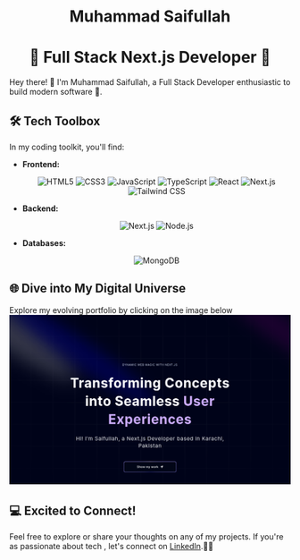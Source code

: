 # <div align='center'> Muhammad Saifullah</div>
# <div align='center'>🚀 Full Stack Next.js Developer 🎉 </div>

Hey there! 👋 I'm Muhammad Saifullah, a Full Stack Developer enthusiastic to build modern software 🌟.

## 🛠️ Tech Toolbox

In my coding toolkit, you'll find:

- **Frontend:**<div align='center'>![HTML5](https://img.shields.io/badge/HTML5-E34F26?style=for-the-badge&logo=html5&logoColor=white) ![CSS3](https://img.shields.io/badge/CSS3-1572B6?style=for-the-badge&logo=css3&logoColor=white) ![JavaScript](https://img.shields.io/badge/JavaScript-F7DF1E?style=for-the-badge&logo=javascript&logoColor=black) ![TypeScript](https://img.shields.io/badge/TypeScript-007ACC?style=for-the-badge&logo=typescript&logoColor=white) ![React](https://img.shields.io/badge/React-61DAFB?style=for-the-badge&logo=react&logoColor=black) ![Next.js](https://img.shields.io/badge/Next.js-000000?style=for-the-badge&logo=next.js&logoColor=white) ![Tailwind CSS](https://img.shields.io/badge/Tailwind_CSS-38B2AC?style=for-the-badge&logo=tailwind-css&logoColor=white) </div>

- **Backend:** <div align='center'>![Next.js](https://img.shields.io/badge/Next.js-000000?style=for-the-badge&logo=next.js&logoColor=white) ![Node.js](https://img.shields.io/badge/Node.js-339933?style=for-the-badge&logo=node.js&logoColor=white)</div>

- **Databases:** <div align='center'>![MongoDB](https://img.shields.io/badge/MongoDB-47A248?style=for-the-badge&logo=mongodb&logoColor=white)</div>

## 🌐 Dive into My Digital Universe

Explore my evolving portfolio by clicking on the image below  
[![portfolio](portfolio.png)](https://devsaif.vercel.app/)
## 💻 Excited to Connect!

Feel free to explore or share your thoughts on any of my projects. If you're as passionate about tech , let's connect on [LinkedIn](https://www.linkedin.com/in/muhammad-saifullah-a5975a255/).🌈🚀

